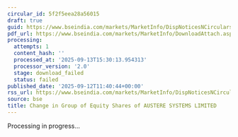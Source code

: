 ```yaml
---
circular_id: 5f2f5eea28a56015
draft: true
guid: https://www.bseindia.com/markets/MarketInfo/DispNoticesNCirculars.aspx?Noticeid={891FA7FA-4AC3-436F-80B9-E6F1FE1093D5}&noticeno=20250912-56&dt=09/12/2025&icount=56&totcount=103&flag=0
pdf_url: https://www.bseindia.com/markets/MarketInfo/DownloadAttach.aspx?id=20250912-56&attachedId=
processing:
  attempts: 1
  content_hash: ''
  processed_at: '2025-09-13T15:30:13.954313'
  processor_version: '2.0'
  stage: download_failed
  status: failed
published_date: '2025-09-12T11:40:44+00:00'
rss_url: https://www.bseindia.com/markets/MarketInfo/DispNoticesNCirculars.aspx?Noticeid={891FA7FA-4AC3-436F-80B9-E6F1FE1093D5}&noticeno=20250912-56&dt=09/12/2025&icount=56&totcount=103&flag=0
source: bse
title: Change in Group of Equity Shares of AUSTERE SYSTEMS LIMITED
---
```


Processing in progress...